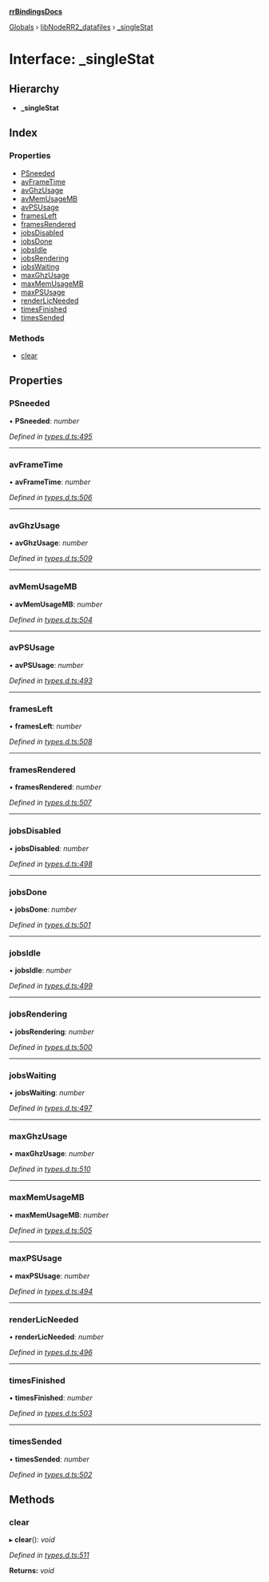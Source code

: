 **[rrBindingsDocs](../README.md)**

[Globals](../README.md) › [libNodeRR2_datafiles](../modules/libnoderr2_datafiles.md) › [_singleStat](libnoderr2_datafiles._singlestat.md)

# Interface: _singleStat

## Hierarchy

* **_singleStat**

## Index

### Properties

* [PSneeded](libnoderr2_datafiles._singlestat.md#psneeded)
* [avFrameTime](libnoderr2_datafiles._singlestat.md#avframetime)
* [avGhzUsage](libnoderr2_datafiles._singlestat.md#avghzusage)
* [avMemUsageMB](libnoderr2_datafiles._singlestat.md#avmemusagemb)
* [avPSUsage](libnoderr2_datafiles._singlestat.md#avpsusage)
* [framesLeft](libnoderr2_datafiles._singlestat.md#framesleft)
* [framesRendered](libnoderr2_datafiles._singlestat.md#framesrendered)
* [jobsDisabled](libnoderr2_datafiles._singlestat.md#jobsdisabled)
* [jobsDone](libnoderr2_datafiles._singlestat.md#jobsdone)
* [jobsIdle](libnoderr2_datafiles._singlestat.md#jobsidle)
* [jobsRendering](libnoderr2_datafiles._singlestat.md#jobsrendering)
* [jobsWaiting](libnoderr2_datafiles._singlestat.md#jobswaiting)
* [maxGhzUsage](libnoderr2_datafiles._singlestat.md#maxghzusage)
* [maxMemUsageMB](libnoderr2_datafiles._singlestat.md#maxmemusagemb)
* [maxPSUsage](libnoderr2_datafiles._singlestat.md#maxpsusage)
* [renderLicNeeded](libnoderr2_datafiles._singlestat.md#renderlicneeded)
* [timesFinished](libnoderr2_datafiles._singlestat.md#timesfinished)
* [timesSended](libnoderr2_datafiles._singlestat.md#timessended)

### Methods

* [clear](libnoderr2_datafiles._singlestat.md#clear)

## Properties

###  PSneeded

• **PSneeded**: *number*

*Defined in [types.d.ts:495](https://github.com/Novalis15/RoyalRender-OpenExtensions/blob/5ba4523/rrNodeJS_rrBindings/nodeJS/win64/v6/types.d.ts#L495)*

___

###  avFrameTime

• **avFrameTime**: *number*

*Defined in [types.d.ts:506](https://github.com/Novalis15/RoyalRender-OpenExtensions/blob/5ba4523/rrNodeJS_rrBindings/nodeJS/win64/v6/types.d.ts#L506)*

___

###  avGhzUsage

• **avGhzUsage**: *number*

*Defined in [types.d.ts:509](https://github.com/Novalis15/RoyalRender-OpenExtensions/blob/5ba4523/rrNodeJS_rrBindings/nodeJS/win64/v6/types.d.ts#L509)*

___

###  avMemUsageMB

• **avMemUsageMB**: *number*

*Defined in [types.d.ts:504](https://github.com/Novalis15/RoyalRender-OpenExtensions/blob/5ba4523/rrNodeJS_rrBindings/nodeJS/win64/v6/types.d.ts#L504)*

___

###  avPSUsage

• **avPSUsage**: *number*

*Defined in [types.d.ts:493](https://github.com/Novalis15/RoyalRender-OpenExtensions/blob/5ba4523/rrNodeJS_rrBindings/nodeJS/win64/v6/types.d.ts#L493)*

___

###  framesLeft

• **framesLeft**: *number*

*Defined in [types.d.ts:508](https://github.com/Novalis15/RoyalRender-OpenExtensions/blob/5ba4523/rrNodeJS_rrBindings/nodeJS/win64/v6/types.d.ts#L508)*

___

###  framesRendered

• **framesRendered**: *number*

*Defined in [types.d.ts:507](https://github.com/Novalis15/RoyalRender-OpenExtensions/blob/5ba4523/rrNodeJS_rrBindings/nodeJS/win64/v6/types.d.ts#L507)*

___

###  jobsDisabled

• **jobsDisabled**: *number*

*Defined in [types.d.ts:498](https://github.com/Novalis15/RoyalRender-OpenExtensions/blob/5ba4523/rrNodeJS_rrBindings/nodeJS/win64/v6/types.d.ts#L498)*

___

###  jobsDone

• **jobsDone**: *number*

*Defined in [types.d.ts:501](https://github.com/Novalis15/RoyalRender-OpenExtensions/blob/5ba4523/rrNodeJS_rrBindings/nodeJS/win64/v6/types.d.ts#L501)*

___

###  jobsIdle

• **jobsIdle**: *number*

*Defined in [types.d.ts:499](https://github.com/Novalis15/RoyalRender-OpenExtensions/blob/5ba4523/rrNodeJS_rrBindings/nodeJS/win64/v6/types.d.ts#L499)*

___

###  jobsRendering

• **jobsRendering**: *number*

*Defined in [types.d.ts:500](https://github.com/Novalis15/RoyalRender-OpenExtensions/blob/5ba4523/rrNodeJS_rrBindings/nodeJS/win64/v6/types.d.ts#L500)*

___

###  jobsWaiting

• **jobsWaiting**: *number*

*Defined in [types.d.ts:497](https://github.com/Novalis15/RoyalRender-OpenExtensions/blob/5ba4523/rrNodeJS_rrBindings/nodeJS/win64/v6/types.d.ts#L497)*

___

###  maxGhzUsage

• **maxGhzUsage**: *number*

*Defined in [types.d.ts:510](https://github.com/Novalis15/RoyalRender-OpenExtensions/blob/5ba4523/rrNodeJS_rrBindings/nodeJS/win64/v6/types.d.ts#L510)*

___

###  maxMemUsageMB

• **maxMemUsageMB**: *number*

*Defined in [types.d.ts:505](https://github.com/Novalis15/RoyalRender-OpenExtensions/blob/5ba4523/rrNodeJS_rrBindings/nodeJS/win64/v6/types.d.ts#L505)*

___

###  maxPSUsage

• **maxPSUsage**: *number*

*Defined in [types.d.ts:494](https://github.com/Novalis15/RoyalRender-OpenExtensions/blob/5ba4523/rrNodeJS_rrBindings/nodeJS/win64/v6/types.d.ts#L494)*

___

###  renderLicNeeded

• **renderLicNeeded**: *number*

*Defined in [types.d.ts:496](https://github.com/Novalis15/RoyalRender-OpenExtensions/blob/5ba4523/rrNodeJS_rrBindings/nodeJS/win64/v6/types.d.ts#L496)*

___

###  timesFinished

• **timesFinished**: *number*

*Defined in [types.d.ts:503](https://github.com/Novalis15/RoyalRender-OpenExtensions/blob/5ba4523/rrNodeJS_rrBindings/nodeJS/win64/v6/types.d.ts#L503)*

___

###  timesSended

• **timesSended**: *number*

*Defined in [types.d.ts:502](https://github.com/Novalis15/RoyalRender-OpenExtensions/blob/5ba4523/rrNodeJS_rrBindings/nodeJS/win64/v6/types.d.ts#L502)*

## Methods

###  clear

▸ **clear**(): *void*

*Defined in [types.d.ts:511](https://github.com/Novalis15/RoyalRender-OpenExtensions/blob/5ba4523/rrNodeJS_rrBindings/nodeJS/win64/v6/types.d.ts#L511)*

**Returns:** *void*